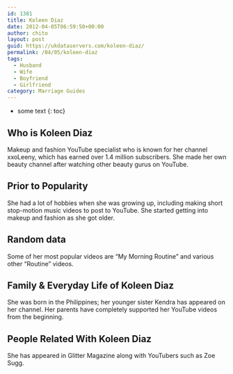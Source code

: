 ```yaml
---
id: 1381
title: Koleen Diaz
date: 2012-04-05T06:59:50+00:00
author: chito
layout: post
guid: https://ukdataservers.com/koleen-diaz/
permalink: /04/05/koleen-diaz
tags:
  - Husband
  - Wife
  - Boyfriend
  - Girlfriend
category: Marriage Guides
---
```


* some text
{: toc}
          
          
## Who is  Koleen Diaz
                  
                  
                  
Makeup and fashion YouTube specialist who is known for her channel xxoLeeny, which has earned over 1.4 million subscribers. She made her own beauty channel after watching other beauty gurus on YouTube. 
                  
                
                
                
## Prior to Popularity 
                  
                  
                  
She had a lot of hobbies when she was growing up, including making short stop-motion music videos to post to YouTube. She started getting into makeup and fashion as she got older. 
                  
                
                
                
## Random data 
                  
                  
                  
Some of her most popular videos are &#8220;My Morning Routine&#8221; and various other &#8220;Routine&#8221; videos.
                  
                
                
                
## Family & Everyday Life of Koleen Diaz
                  
                  
                  
She was born in the Philippines; her younger sister Kendra has appeared on her channel. Her parents have completely supported her YouTube videos from the beginning.
                  
                
                
                
## People Related With  Koleen Diaz
                  
                  
                  
She has appeared in Glitter Magazine along with YouTubers such as Zoe Sugg.
                  
                
              
            
          
          
          
    
    
  
